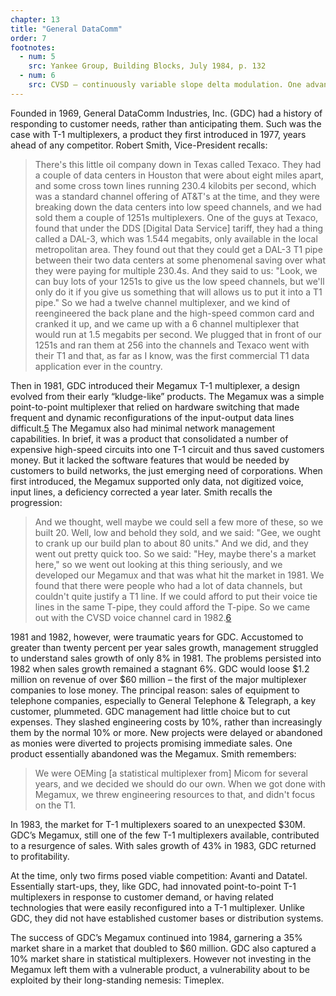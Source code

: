 ```yaml
---
chapter: 13
title: "General DataComm"
order: 7
footnotes:
  - num: 5
    src: Yankee Group, Building Blocks, July 1984, p. 132 
  - num: 6
    src: CVSD – continuously variable slope delta modulation. One advantage of CVSD modulation could be either 16 or 32 Kbits/s compression permitting two to four voice circuits per each DS-0 channel.
---
```

Founded in 1969, General DataComm Industries, Inc. (GDC) had a history of responding to customer needs, rather than anticipating them. Such was the case with T-1 multiplexers, a product they first introduced in 1977, years ahead of any competitor. Robert Smith, Vice-President recalls:

>There's this little oil company down in Texas called Texaco. They had a couple of data centers in Houston that were about eight miles apart, and some cross town lines running 230.4 kilobits per second, which was a standard channel offering of AT&T's at the time, and they were breaking down the data centers into low speed channels, and we had sold them a couple of 1251s multiplexers. One of the guys at Texaco, found that under the DDS [Digital Data Service] tariff, they had a thing called a DAL-3, which was 1.544 megabits, only available in the local metropolitan area. They found out that they could get a DAL-3 T1 pipe between their two data centers at some phenomenal saving over what they were paying for multiple 230.4s.  And they said to us:  "Look, we can buy lots of your 1251s to give us the low speed channels, but we'll only do it if you give us something that will allows us to put it into a T1 pipe." So we had a twelve channel multiplexer, and we kind of reengineered the back plane and the high-speed common card and cranked it up, and we came up with a 6 channel multiplexer that would run at 1.5 megabits per second. We plugged that in front of our 1251s and ran them at 256 into the channels and Texaco went with their T1 and that, as far as I know, was the first commercial T1 data application ever in the country.

Then in 1981, GDC introduced their Megamux T-1 multiplexer, a design evolved from their early “kludge-like” products. The Megamux was a simple point-to-point multiplexer that relied on hardware switching that made frequent and dynamic reconfigurations of the input-output data lines difficult.<a name="fnloc5" href="#fn5">5</a> The Megamux also had minimal network management capabilities. In brief, it was a product that consolidated a number of expensive high-speed circuits into one T-1 circuit and thus saved customers money. But it lacked the software features that would be needed by customers to build networks, the just emerging need of corporations. When first introduced, the Megamux supported only data, not digitized voice, input lines, a deficiency corrected a year later. Smith recalls the progression:

>And we thought, well maybe we could sell a few more of these, so we built 20. Well, low and behold they sold, and we said: "Gee, we ought to crank up our build plan to about 80 units." And we did, and they went out pretty quick too. So we said: "Hey, maybe there's a market here," so we went out looking at this thing seriously, and we developed our Megamux and that was what hit the market in 1981. We found that there were people who had a lot of data channels, but couldn't quite justify a T1 line. If we could afford to put their voice tie lines in the same T-pipe, they could afford the T-pipe. So we came out with the CVSD voice channel card in 1982.<a name="fnloc6" href="#fn6">6</a>

1981 and 1982, however, were traumatic years for GDC. Accustomed to greater than twenty percent per year sales growth, management struggled to understand sales growth of only 8% in 1981. The problems persisted into 1982 when sales growth remained a stagnant 6%. GDC would loose $1.2 million on revenue of over $60 million – the first of the major multiplexer companies to lose money. The principal reason: sales of equipment to telephone companies, especially to General Telephone & Telegraph, a key customer, plummeted. GDC management had little choice but to cut expenses. They slashed engineering costs by 10%, rather than increasingly them by the normal 10% or more. New projects were delayed or abandoned as monies were diverted to projects promising immediate sales. One product essentially abandoned was the Megamux. Smith remembers:

>We were OEMing [a statistical multiplexer from] Micom for several years, and we decided we should do our own. When we got done with Megamux, we threw engineering resources to that, and didn't focus on the T1.

In 1983, the market for T-1 multiplexers soared to an unexpected $30M. GDC’s Megamux, still one of the few T-1 multiplexers available, contributed to a resurgence of sales. With sales growth of 43% in 1983, GDC returned to profitability.

At the time, only two firms posed viable competition: Avanti and Datatel. Essentially start-ups, they, like GDC, had innovated point-to-point T-1 multiplexers in response to customer demand, or having related technologies that were easily reconfigured into a T-1 multiplexer. Unlike GDC, they did not have established customer bases or distribution systems.

The success of GDC’s Megamux continued into 1984, garnering a 35% market share in a market that doubled to $60 million. GDC also captured a 10% market share in statistical multiplexers. However not investing in the Megamux left them with a vulnerable product, a vulnerability about to be exploited by their long-standing nemesis: Timeplex.

